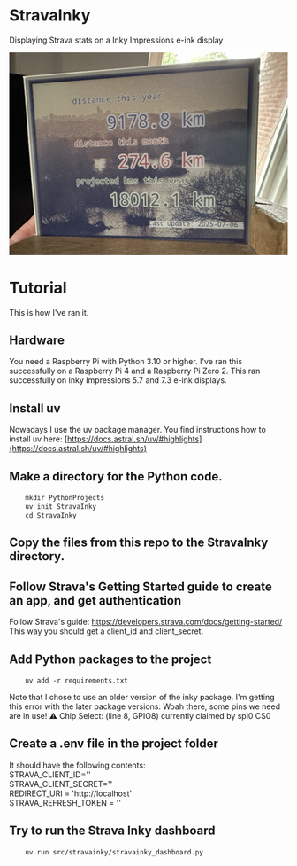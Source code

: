 # StravaInky
Displaying Strava stats on a Inky Impressions e-ink display

![Action shot](IMG_1330b.jpg)

# Tutorial
This is how I've ran it.

## Hardware
You need a Raspberry Pi with Python 3.10 or higher.
I've ran this successfully on a Raspberry Pi 4 and a Raspberry Pi Zero 2.
This ran successfully on Inky Impressions 5.7 and 7.3 e-ink displays.

## Install uv
Nowadays I use the uv package manager.
You find instructions how to install uv here: [https://docs.astral.sh/uv/#highlights](https://docs.astral.sh/uv/#highlights)

## Make a directory for the Python code.

        mkdir PythonProjects
        uv init StravaInky
        cd StravaInky

## Copy the files from this repo to the StravaInky directory.

## Follow Strava's Getting Started guide to create an app, and get authentication
Follow Strava's guide: https://developers.strava.com/docs/getting-started/
This way you should get a client_id and client_secret.

## Add Python packages to the project
        uv add -r requirements.txt

Note that I chose to use an older version of the inky package. I'm getting this error with the later package versions:
        Woah there, some pins we need are in use!
        ⚠️   Chip Select: (line 8, GPIO8) currently claimed by spi0 CS0

## Create a .env file in the project folder
It should have the following contents:  
        STRAVA_CLIENT_ID='<your Strava client_id>'  
        STRAVA_CLIENT_SECRET='<your Strava client_secret>'  
        REDIRECT_URI = 'http://localhost'  
        STRAVA_REFRESH_TOKEN = '<refresh token>'  

## Try to run the Strava Inky dashboard

        uv run src/stravainky/stravainky_dashboard.py

